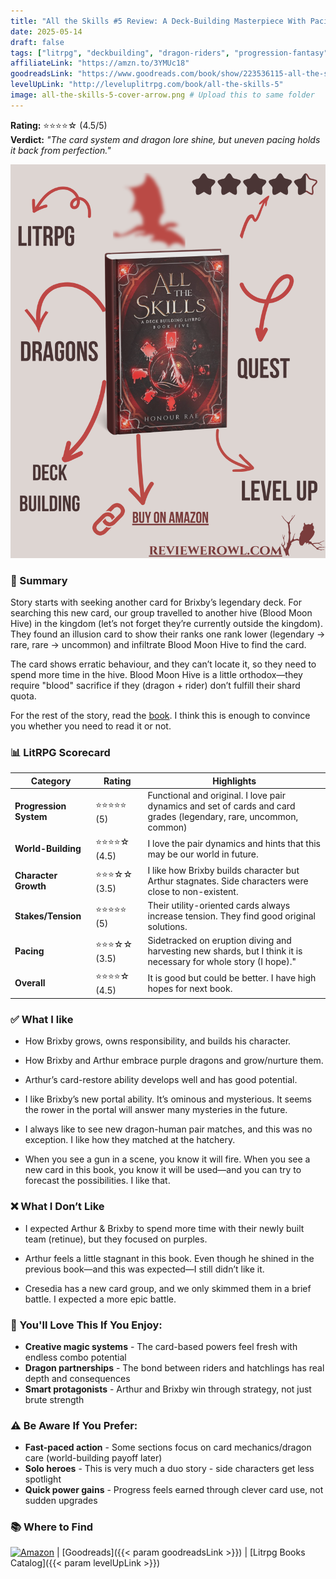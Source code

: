 ```yaml
---
title: "All the Skills #5 Review: A Deck-Building Masterpiece With Pacing Flaws"
date: 2025-05-14
draft: false
tags: ["litrpg", "deckbuilding", "dragon-riders", "progression-fantasy"]
affiliateLink: "https://amzn.to/3YMUc18"
goodreadsLink: "https://www.goodreads.com/book/show/223536115-all-the-skills-5"
levelUpLink: "http://leveluplitrpg.com/book/all-the-skills-5"
image: all-the-skills-5-cover-arrow.png # Upload this to same folder
---
```


**Rating:** ⭐️⭐️⭐️⭐️☆ (4.5/5)  
**Verdict:** *"The card system and dragon lore shine, but uneven pacing holds it back from perfection."*

[![All the Skills #5 Book Cover](all-the-skills-5-cover-arrow.png)](https://amzn.to/3YMUc18)

### 📖  Summary
Story starts with seeking another card for Brixby’s legendary deck. For searching this new card, our group travelled to another hive (Blood Moon Hive) in the kingdom (let’s not forget they’re currently outside the kingdom). They found an illusion card to show their ranks one rank lower (legendary → rare, rare → uncommon) and infiltrate Blood Moon Hive to find the card.

The card shows erratic behaviour, and they can’t locate it, so they need to spend more time in the hive. Blood Moon Hive is a little orthodox—they require "blood" sacrifice if they (dragon + rider) don’t fulfill their shard quota.

For the rest of the story, read the [book](https://amzn.to/3YMUc18). I think this is enough to convince you whether you need to read it or not.


### 📊 LitRPG Scorecard
| **Category**          | **Rating** | **Highlights** |
|-----------------------|------------|----------------|
| **Progression System** | ⭐️⭐️⭐️⭐️⭐️ (5)  | Functional and original. I love pair dynamics and set of cards and card grades (legendary, rare, uncommon, common) |
| **World-Building**     | ⭐️⭐️⭐️⭐️☆ (4.5) | I love the pair dynamics and hints that this may be our world in future. |
| **Character Growth**   | ⭐️⭐️⭐️☆☆  (3.5) | I like how Brixby builds character but Arthur stagnates. Side characters were close to non-existent. |
| **Stakes/Tension**     | ⭐️⭐️⭐️⭐️⭐️ (5)  | Their utility-oriented cards always increase tension. They find good original solutions. |
| **Pacing**             | ⭐️⭐️⭐️☆☆  (3.5) | Sidetracked on eruption diving and harvesting new shards, but I think it is necessary for whole story (I hope)." |
| **Overall**            | ⭐️⭐️⭐️⭐️☆ (4.5) | It is good but could be better. I have high hopes for next book.|

### ✅ What I like
- How Brixby grows, owns responsibility, and builds his character.

- How Brixby and Arthur embrace purple dragons and grow/nurture them.

- Arthur’s card-restore ability develops well and has good potential.

- I like Brixby’s new portal ability. It’s ominous and mysterious. It seems the rower in the portal will answer many mysteries in the future.

- I always like to see new dragon-human pair matches, and this was no exception. I like how they matched at the hatchery.

- When you see a gun in a scene, you know it will fire. When you see a new card in this book, you know it will be used—and you can try to forecast the possibilities. I like that.



### ❌ What I Don’t Like
- I expected Arthur & Brixby to spend more time with their newly built team (retinue), but they focused on purples.

- Arthur feels a little stagnant in this book. Even though he shined in the previous book—and this was expected—I still didn’t like it.

- Cresedia has a new card group, and we only skimmed them in a brief battle. I expected a more epic battle.

### 🎯 You'll Love This If You Enjoy:
- **Creative magic systems** - The card-based powers feel fresh with endless combo potential  
- **Dragon partnerships** - The bond between riders and hatchlings has real depth and consequences  
- **Smart protagonists** - Arthur and Brixby win through strategy, not just brute strength  

### ⚠️ Be Aware If You Prefer:
- **Fast-paced action** - Some sections focus on card mechanics/dragon care (world-building payoff later)  
- **Solo heroes** - This is very much a duo story - side characters get less spotlight  
- **Quick power gains** - Progress feels earned through clever card use, not sudden upgrades  

### 📚 Where to Find
[![Amazon](/images/amazon-logo.png)](https://amzn.to/3YMUc18) | [Goodreads]({{< param goodreadsLink >}}) | [Litrpg Books Catalog]({{< param levelUpLink >}})


